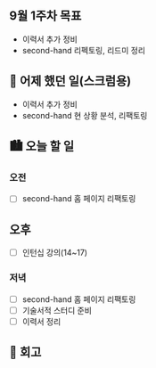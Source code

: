 ## 9월 1주차 목표

- 이력서 추가 정비
- second-hand 리펙토링, 리드미 정리

## 🌃 어제 했던 일(스크럼용)

- 이력서 추가 정비
- second-hand 현 상황 분석, 리팩토링

## 🏙️ 오늘 할 일

### 오전

- [ ] second-hand 홈 페이지 리팩토링

## 오후

- [ ] 인턴십 강의(14~17)

### 저녁

- [ ] second-hand 홈 페이지 리팩토링
- [ ] 기술서적 스터디 준비
- [ ] 이력서 정리

## 🌆 회고
